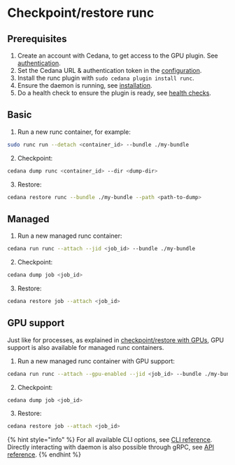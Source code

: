 # Checkpoint/restore runc

## Prerequisites

1. Create an account with Cedana, to get access to the GPU plugin. See [authentication](../../get-started/authentication.md).
2. Set the Cedana URL & authentication token in the [configuration](../../get-started/configuration.md).
3. Install the runc plugin with `sudo cedana plugin install runc`.
4. Ensure the daemon is running, see [installation](../../get-started/installation.md).
5. Do a health check to ensure the plugin is ready, see [health checks](../../get-started/health.md).

## Basic

1. Run a new runc container, for example:

```sh
sudo runc run --detach <container_id> --bundle ./my-bundle
```

2. Checkpoint:

```sh
cedana dump runc <container_id> --dir <dump-dir>
```

3. Restore:

```sh
cedana restore runc --bundle ./my-bundle --path <path-to-dump>
```

## Managed

1. Run a new managed runc container:

```sh
cedana run runc --attach --jid <job_id> --bundle ./my-bundle
```

2. Checkpoint:

```sh
cedana dump job <job_id>
```

3. Restore:

```sh
cedana restore job --attach <job_id>
```

## GPU support

Just like for processes, as explained in [checkpoint/restore with GPUs](../gpu/cr.md), GPU support is also available for managed runc containers.

1. Run a new managed runc container with GPU support:

```sh
cedana run runc --attach --gpu-enabled --jid <job_id> --bundle ./my-bundle
```

2. Checkpoint:

```sh
cedana dump job <job_id>
```

3. Restore:

```sh
cedana restore job --attach <job_id>
```

{% hint style="info" %}
For all available CLI options, see [CLI reference](../../references/cli/cedana.md). Directly interacting with daemon is also possible through gRPC, see [API reference](../../references/api.md).
{% endhint %}
